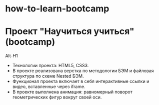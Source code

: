 # how-to-learn-bootcamp
# Проект "Научиться учиться" (bootcamp)
Alt-H1

* Технологии проекта: HTML5, CSS3.
* В проекте реализована верстка по методологии БЭМ и файловая структура по схеме Nested БЭМ.
* Функционал проекта включает в себя интерактивные ссылки и видео, вставленные через iframe.
* В проекте выполнена анимация: равномерный поворот геометрических фигур вокруг своей оси. 


